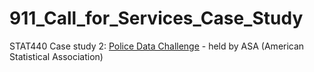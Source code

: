 # 911_Call_for_Services_Case_Study

STAT440 Case study 2: [Police Data Challenge](http://thisisstatistics.org/policedatachallenge/) - held by ASA (American Statistical Association)
